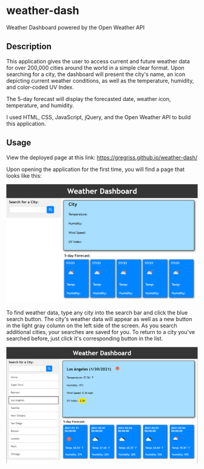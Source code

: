 # weather-dash
Weather Dashboard powered by the Open Weather API

## Description

This application gives the user to access current and future weather data for over 200,000 cities around the world in a simple clear format. Upon searching for a city, the dashboard will present the city's name, an icon depicting current weather conditions, as well as the temperature, humidity, and color-coded UV Index. 

The 5-day forecast will display the forecasted date, weather icon, temperature, and humidity. 

I used HTML, CSS, JavaScript, jQuery, and the Open Weather API to build this application.

## Usage

View the deployed page at this link: https://gregriss.github.io/weather-dash/

Upon opening the application for the first time, you will find a page that looks like this: 

![Initial-Page](assets/images/home-default.png)

To find weather data, type any city into the search bar and click the blue search button. The city's weather data will appear as well as a new button in the light gray column on the left side of the screen. As you search additional cities, your searches are saved for you. To return to a city you've searched before, just click it's corresponding button in the list. 

![Dashboard](assets/images/dashboard.png)

